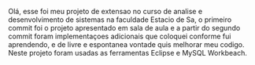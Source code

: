 Olá, esse foi meu projeto de extensao no curso de analise e desenvolvimento de sistemas na faculdade Estacio de Sa, o primeiro commit foi o projeto apresentado em sala de aula e a partir do segundo commit foram implementaçoes adicionais que coloquei conforme fui aprendendo, e de livre e espontanea vontade quis melhorar meu codigo.
Neste projeto foram usadas as ferramentas Eclipse e MySQL Workbeach.
